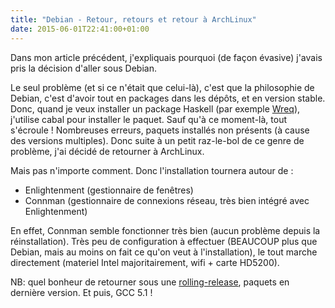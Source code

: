 ```yaml
---
title: "Debian - Retour, retours et retour à ArchLinux"
date: 2015-06-01T22:41:00+01:00
---
```


Dans mon article précédent, j'expliquais pourquoi (de façon évasive) j'avais
pris la décision d'aller sous Debian.

Le seul problème (et si ce n'était que celui-là), c'est que la philosophie de
Debian, c'est d'avoir tout en packages dans les dépôts, et en version stable.
Donc, quand je veux installer un package Haskell (par exemple
[Wreq](http://hackage.haskell.org/package/wreq)), j'utilise cabal pour
installer le paquet. Sauf qu'à ce moment-là, tout s'écroule ! Nombreuses
erreurs, paquets installés non présents (à cause des versions multiples). Donc
suite à un petit raz-le-bol de ce genre de problème, j'ai décidé de retourner à
ArchLinux.

Mais pas n'importe comment. Donc l'installation tournera autour de :

* Enlightenment (gestionnaire de fenêtres)
* Connman (gestionnaire de connexions réseau, très bien intégré avec Enlightenment)

En effet, Connman semble fonctionner très bien (aucun problème depuis la
réinstallation). Très peu de configuration à effectuer (BEAUCOUP plus que
Debian, mais au moins on fait ce qu'on veut à l'installation), le tout marche
directement (materiel Intel majoritairement, wifi + carte HD5200).

NB: quel bonheur de retourner sous une
[rolling-release](https://en.wikipedia.org/wiki/Rolling_release), paquets en
dernière version. Et puis, GCC 5.1 !
